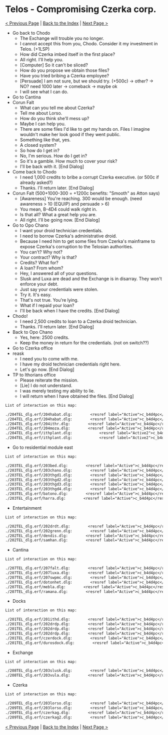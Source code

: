 # Telos - Compromising Czerka corp.

[< Previous Page](./08_Telos.md) |
[Back to the Index](../index.md) |
[Next Page >](./10_Telos.md)

- Go back to Chodo
  - The Exchange will trouble you no longer.
  - I cannot accept this from you, Chodo. Consider it my investment in Telos. (+1LSP)
  - How did Czerka imbed itself in the first place?
  - All right. I'll help you.
  - [Computer] So it can't be sliced?
  - How do you propose we obtain those files?
  - Have you tried bribing a Czerka employee?
  - [Persuade] I am not sure, but we should try. (+500c) -> other? -> NO? need 1000 later -> comeback -> maybe ok
  - I will see what I can do.
- Go to Cantina
- Corun Falt
  - What can you tell me about Czerka?
  - Tell me about Lorso.
  - How do you think she'll mess up?
  - Maybe I can help you.
  - There are some files I'd like to get my hands on. Files I imagine wouldn't make her look good if they went public.
  - Something like that, yes.
  - A closed system?
  - So how do I get in?
  - No, I'm serious. How do I get in?
  - So it's a gamble. How much to cover your risk?
  - I'll be back with it. [End Dialog]
- Come back to Chodo
  - I need 1,000 credits to bribe a corrupt Czerka executive. (or 500c if already asked?)
  - Thanks. I'll return later. [End Dialog]
- Corun Falt (500+1000-300 = +1200c benefits: "Smooth" as Atton says)
  - [Awareness] You're reaching. 300 would be enough. (need awareness > 10 (EQUIP) and persuade > 6)
  - You mean, B-4D4 could walk right in.
  - Is that all? What a great help you are.
  - All right. I'll be going now. [End Dialog]
- Go to Opo Chano
  - I want your droid technician credentials.
  - I need to borrow Czerka's administrative droid.
  - Because I need him to get some files from Czerka's mainframe to expose Czerka's corruption to the Telosian authorities.
  - You can't? Why not?
  - Your contract? Why is that?
  - Credits? What for?
  - A loan? From whom?
  - Hey, I answered all of your questions.
  - Slusk and Luxa are dead and the Exchange is in disarray. They won't enforce your debt.
  - Just say your credentials were stolen.
  - Try it. It's easy.
  - That's not true. You're lying.
  - What if I repaid your loan?
  - I'll be back when I have the credits. [End Dialog]
- Chodo!
  - I need 2,500 credits to loan to a Czerka droid technician.
  - Thanks. I'll return later. [End Dialog]
- Back to Opo Chano
  - Yes, here: 2500 credits.
  - Keep the money in return for the credentials. (not on switch??)
- Go to Czerka office
- reask
  - I need you to come with me.
  - I have my droid technician credentials right here.
  - Let's go now. [End Dialog]
- TP to Ithorians office
  - Please reiterate the mission.
  - [Lie] I do not understand.
  - I was merely testing my ability to lie.
  - I will return when I have obtained the files. [End Dialog]

```txt
List of interaction on this map:

./204TEL_dlg.erf/204habat.dlg:        <resref label="Active">c_b4d4pc</resref>
./204TEL_dlg.erf/204habat.dlg:        <resref label="Active">c_b4d4pc</resref>
./204TEL_dlg.erf/204ithr.dlg:        <resref label="Active">c_b4d4pc</resref>
./204TEL_dlg.erf/204moza.dlg:        <resref label="Active">c_b4d4pc</resref>
./204TEL_dlg.erf/ithplant.dlg:            <resref label="Active2">c_b4d4pc</resref>
./204TEL_dlg.erf/ithplant.dlg:            <resref label="Active2">c_b4d4pc</resref>
```

- Go to residential module east

```txt
List of interaction on this map:

./203TEL_dlg.erf/203bed.dlg:        <resref label="Active">c_b4d4pc</resref>
./203TEL_dlg.erf/203chano.dlg:        <resref label="Active">c_b4d4pc</resref>
./203TEL_dlg.erf/203thgd1.dlg:        <resref label="Active">c_b4d4pc</resref>
./203TEL_dlg.erf/203thgd2.dlg:        <resref label="Active">c_b4d4pc</resref>
./203TEL_dlg.erf/203thgd3.dlg:        <resref label="Active">c_b4d4pc</resref>
./203TEL_dlg.erf/203thgd4.dlg:        <resref label="Active">c_b4d4pc</resref>
./203TEL_dlg.erf/batono.dlg:        <resref label="Active">c_b4d4pc</resref>
./203TEL_dlg.erf/harra.dlg:        <resref label="Active">c_b4d4pc</resref>
```

- Entertainment

```txt
List of interaction on this map:

./202TEL_dlg.erf/202drdt.dlg:        <resref label="Active">c_b4d4pc</resref>
./202TEL_dlg.erf/202grenn.dlg:        <resref label="Active">c_b4d4pc</resref>
./202TEL_dlg.erf/dendis.dlg:        <resref label="Active">c_b4d4pc</resref>
./202TEL_dlg.erf/samhan.dlg:        <resref label="Active">c_b4d4pc</resref>
```

- Cantina

```txt
List of interaction on this map:

./207TEL_dlg.erf/207falt.dlg:        <resref label="Active">c_b4d4pc</resref>
./207TEL_dlg.erf/207luxa.dlg:        <resref label="Active">c_b4d4pc</resref>
./207TEL_dlg.erf/207swpmc.dlg:        <resref label="Active">c_b4d4pc</resref>
./207TEL_dlg.erf/dotonhet.dlg:        <resref label="Active">c_b4d4pc</resref>
./207TEL_dlg.erf/mebla.dlg:        <resref label="Active">c_b4d4pc</resref>
./207TEL_dlg.erf/ramana.dlg:        <resref label="Active">c_b4d4pc</resref>
```

- Docks

```txt
List of interaction on this map:

./201TEL_dlg.erf/201ithd.dlg:        <resref label="Active">c_b4d4pc</resref>
./201TEL_dlg.erf/202drdp.dlg:        <resref label="Active">c_b4d4pc</resref>
./201TEL_dlg.erf/202drdp.dlg:        <resref label="Active">c_b4d4pc</resref>
./201TEL_dlg.erf/202drdp.dlg:        <resref label="Active">c_b4d4pc</resref>
./201TEL_dlg.erf/czerdock.dlg:        <resref label="Active">c_b4d4pc</resref>
./201TEL_dlg.erf/durosdock.dlg:        <resref label="Active">c_b4d4pc</resref>
```

- Exchange

```txt
List of interaction on this map:

./208TEL_dlg.erf/203slusk.dlg:        <resref label="Active">c_b4d4pc</resref>
./208TEL_dlg.erf/203vula.dlg:        <resref label="Active">c_b4d4pc</resref>
```

- Czerka

```txt
List of interaction on this map:

./209TEL_dlg.erf/203lorso.dlg:        <resref label="Active">c_b4d4pc</resref>
./209TEL_dlg.erf/203lorso.dlg:        <resref label="Active">c_b4d4pc</resref>
./209TEL_dlg.erf/czerkag.dlg:        <resref label="Active">c_b4d4pc</resref>
./209TEL_dlg.erf/czerkag2.dlg:        <resref label="Active">c_b4d4pc</resref>
```


[< Previous Page](./08_Telos.md) |
[Back to the Index](../index.md) |
[Next Page >](./10_Telos.md)
